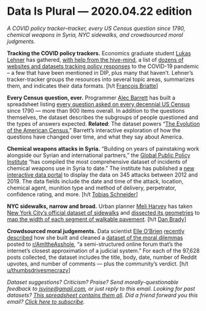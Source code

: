 Data Is Plural — 2020.04.22 edition
===================================

*A COVID policy tracker–tracker, every US Census question since 1790, chemical weapons in Syria, NYC sidewalks, and crowdsourced moral judgments.*


__Tracking the COVID policy trackers.__ Economics graduate student [Lukas Lehner](https://www.spi.ox.ac.uk/people/lukas-lehner) has gathered, [with help from the hive-mind](https://twitter.com/LukasLehner_/status/1251048564899397632), a list of [dozens of websites and datasets tracking policy responses](https://lukaslehner.github.io/covid19policytrackers/) to the COVID-19 pandemic – a few that have been mentioned in DIP, plus many that haven’t. Lehner’s tracker-tracker groups the resources into several topic areas, summarizes them, and indicates their data formats. [h/t [François Briatte](https://f.briatte.org/)]


__Every Census question, ever.__ Programmer [Alec Barrett](https://github.com/anbnyc) has built a spreadsheet listing [every question asked on every decennial US Census](https://github.com/the-pudding/data/tree/master/census-history) since 1790 — more than 900 items overall. In addition to the questions themselves, the dataset describes the subgroups of people questioned and the types of answers expected. __Related__: The dataset powers “[The Evolution of the American Census](https://pudding.cool/2020/03/census-history/),” Barrett’s interactive exploration of how the questions have changed over time, and what they say about America.


__Chemical weapons attacks in Syria.__ “Building on years of painstaking work alongside our Syrian and international partners,” the [Global Public Policy Institute](https://chemicalweapons.gppi.net/) “has compiled the most comprehensive dataset of incidents of chemical weapons use in Syria to date.” The institute has published a [new interactive data portal](https://chemicalweapons.gppi.net/data-portal/) to display the data on 345 attacks between 2012 and 2019. The data fields include the date and time of the attack, location, chemical agent, munition type and method of delivery, perpetrator, confidence rating, and more. [h/t [Tobias Schneider](https://twitter.com/tobiaschneider/status/1247665719334100994)]


__NYC sidewalks, narrow and broad.__ Urban planner [Meli Harvey](http://meliharvey.com/) has taken [New York City’s official dataset of sidewalks](https://data.cityofnewyork.us/City-Government/Sidewalk/vfx9-tbb6) and [dissected its geometries](https://github.com/meliharvey/sidewalkwidths-nyc) to [map the width of each segment of walkable pavement](http://www.sidewalkwidths.nyc/). [h/t [Dan Brady](https://danjbrady.com)]


__Crowdsourced moral judgements.__ Data scientist [Elle O’Brien](https://www.elle-obrien.com/) [recently described](https://dvc.org/blog/a-public-reddit-dataset) how she built and cleaned a [dataset of the moral dilemmas](https://github.com/iterative/aita_dataset) posted to [r/AmItheAsshole](https://www.reddit.com/r/AmItheAsshole/), “a semi-structured online forum that’s the internet’s closest approximation of a judicial system.” For each of the 97,628 posts collected, the dataset includes the title, body, date, number of Reddit upvotes, and number of comments — plus the community’s verdict. [h/t [u/thumbsdrivesmecrazy](https://www.reddit.com/r/datasets/comments/f5t5fo/a_public_dataset_of_reddit_posts_about_moral/)]


*Dataset suggestions? Criticism? Praise? Send morally-questionable feedback to jsvine@gmail.com, or just reply to this email. Looking for past datasets? [This spreadsheet contains them all](https://docs.google.com/spreadsheets/d/1wZhPLMCHKJvwOkP4juclhjFgqIY8fQFMemwKL2c64vk). Did a friend forward you this email? [Click here to subscribe](https://tinyletter.com/data-is-plural).*